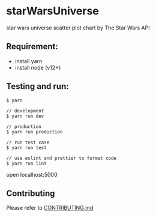 # starWarsUniverse

star wars universe scatter plot chart by The Star Wars API

## Requirement:
 - install yarn
 - install node (v12+)

## Testing and run:
```
$ yarn

// development
$ yarn run dev

// production
$ yarn run production

// run test case
$ yarn run test

// use eslint and prettier to format code
$ yarn run lint
```

open localhost:5000

## Contributing

Please refer to [CONTRIBUTING.md](https://github.com/yeukfei02/starWarsUniverse/blob/master/CONTRIBUTING.md)
